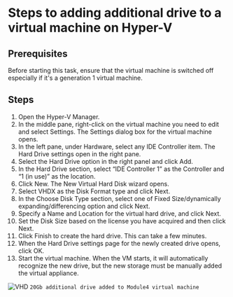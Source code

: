 # Steps to adding additional drive to a virtual machine on Hyper-V


## Prerequisites
Before starting this task, ensure that the virtual machine is switched off especially if it's a generation 1 virtual machine.

## Steps
1. Open the Hyper-V Manager.
2. In the middle pane, right-click on the virtual machine you need to edit and select Settings. The Settings dialog box for the virtual machine opens.
3. In the left pane, under Hardware, select any IDE Controller item. The Hard Drive settings open in the right pane.
4. Select the Hard Drive option in the right panel and click Add.
5. In the Hard Drive section, select “IDE Controller 1” as the Controller and “1 (in use)” as the location.
6. Click New. The New Virtual Hard Disk wizard opens.
7. Select VHDX as the Disk Format type and click Next.
8. In the Choose Disk Type section, select one of Fixed Size/dynamically expanding/differencing option and click Next.
9. Specify a Name and Location for the virtual hard drive, and click Next.
10. Set the Disk Size based on the license you have acquired and then click Next.
11. Click Finish to create the hard drive. This can take a few minutes.
12. When the Hard Drive settings page for the newly created drive opens, click OK.
13. Start the virtual machine. When the VM starts, it will automatically recognize the new drive, but the new storage must be manually added the virtual appliance.

![VHD](https://github.com/user-attachments/assets/4824c334-c1b7-4945-b2df-f67d17a25c9c)
`20Gb additional drive added to Module4 virtual machine`
